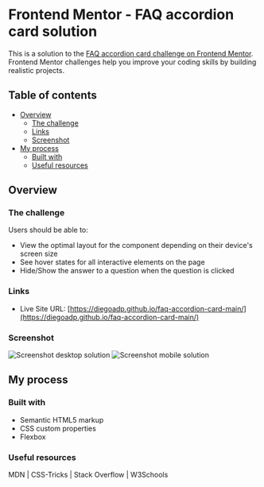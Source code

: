 # Frontend Mentor - FAQ accordion card solution

This is a solution to the [FAQ accordion card challenge on Frontend Mentor](https://www.frontendmentor.io/challenges/faq-accordion-card-XlyjD0Oam). Frontend Mentor challenges help you improve your coding skills by building realistic projects. 

## Table of contents

- [Overview](#overview)
  - [The challenge](#the-challenge)
  - [Links](#links)
  - [Screenshot](#screenshot)
- [My process](#my-process)
  - [Built with](#built-with)
  - [Useful resources](#useful-resources)

## Overview

### The challenge

Users should be able to:

- View the optimal layout for the component depending on their device's screen size
- See hover states for all interactive elements on the page
- Hide/Show the answer to a question when the question is clicked

### Links

- Live Site URL: [https://diegoadp.github.io/faq-accordion-card-main/](https://diegoadp.github.io/faq-accordion-card-main/)

### Screenshot

![Screenshot desktop solution](.images/screenshot-desktop.png)
![Screenshot mobile solution](.images/screenshot-mobile.png)

## My process

### Built with

- Semantic HTML5 markup
- CSS custom properties
- Flexbox

### Useful resources

MDN | CSS-Tricks | Stack Overflow | W3Schools